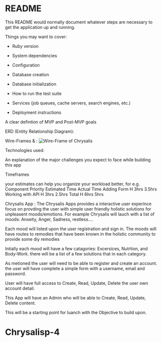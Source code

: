 # README

This README would normally document whatever steps are necessary to get the
application up and running.

Things you may want to cover:

* Ruby version

* System dependencies

* Configuration

* Database creation

* Database initialization

* How to run the test suite

* Services (job queues, cache servers, search engines, etc.)

* Deployment instructions


A clear defintion of MVP and Post-MVP goals



ERD (Entity Relationship Diagram):

Wire-Frames & : ![Wire-Frame of Chrysalis](https://cacoo.com/diagrams/pMYrP2NRippmlnXH-9EDA1-w400-h300.png)


Technologies used:


An explanation of the major challenges you expect to face while building this app

Timeframes

your estimates can help you organize your workload better, for e.g.
Component	Priority	Estimated Time	Actual Time
Adding Form	H	3hrs	3.5hrs
Working with API	H	3hrs	2.5hrs
Total	H	6hrs	5hrs



Chrysalis App : The Chrysalis Apps provides a interactive user experince focus on provding the user with simple user friendly holistic solutions for unpleasent moods/emotions. For example Chrysalis will lauch with a list of moods: Anxeity, Anger, Sadness, restless.... 

Each mood will listed upon the user registration and sign in.  The moods will have routes to remodies that have been known in the holistic community to provide some diy remodies

Intially each mood will have a few catagories: Excersices, Nutrtion, and Body-Work. there will be a list of a few solutions that in each category.


As metioned the user will need to be able to register and create an account. the user will have complete a simple form with a username, email and password. 

User will have full access to Create, Read, Update, Delete the user own account detail.

This App will have an Admin who will be able to Create, Read, Update, Delete content.

This will be a starting point for luanch with the Objective to build upon.



# Chrysalisp-4
